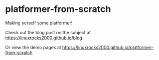 # platformer-from-scratch
Making yerself some platformer!

Check out the blog post on the subject at https://linuxrocks2000.github.io/blog

Or view the demo pages at https://linuxrocks2000.github.io/platformer-from-scratch
